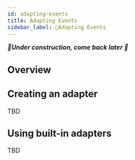 ```yaml
---
id: adapting-events
title: Adapting Events
sidebar_label: 🚧Adapting Events
---
```


_**🚧Under construction, come back later 🚧**_

## Overview

## Creating an adapter

TBD

## Using built-in adapters

TBD
